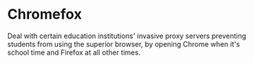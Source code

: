 # Chromefox
Deal with certain education institutions' invasive proxy servers
preventing students from using the superior browser, by opening Chrome when
it's school time and Firefox at all other times.
